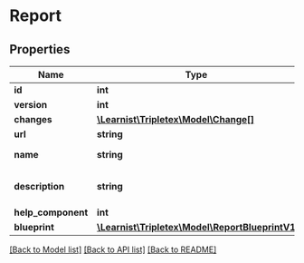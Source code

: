 # Report

## Properties
Name | Type | Description | Notes
------------ | ------------- | ------------- | -------------
**id** | **int** |  | [optional] 
**version** | **int** |  | [optional] 
**changes** | [**\Learnist\Tripletex\Model\Change[]**](Change.md) |  | [optional] 
**url** | **string** |  | [optional] 
**name** | **string** | Shortcut for Report name | [optional] 
**description** | **string** | Shortcut for Report description | [optional] 
**help_component** | **int** | helpComponent | [optional] 
**blueprint** | [**\Learnist\Tripletex\Model\ReportBlueprintV1**](ReportBlueprintV1.md) |  | [optional] 

[[Back to Model list]](../../README.md#documentation-for-models) [[Back to API list]](../../README.md#documentation-for-api-endpoints) [[Back to README]](../../README.md)

